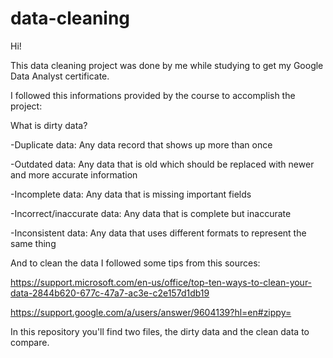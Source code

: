 # data-cleaning

Hi!

This data cleaning project was done by me while studying to get my Google Data Analyst certificate.

I followed this informations provided by the course to accomplish the project:

What is dirty data?

-Duplicate data: Any data record that shows up more than once

-Outdated data: Any data that is old which should be replaced with newer and more accurate information

-Incomplete data: Any data that is missing important fields

-Incorrect/inaccurate data: Any data that is complete but inaccurate

-Inconsistent data: Any data that uses different formats to represent the same thing

And to clean the data I followed some tips from this sources:

https://support.microsoft.com/en-us/office/top-ten-ways-to-clean-your-data-2844b620-677c-47a7-ac3e-c2e157d1db19

https://support.google.com/a/users/answer/9604139?hl=en#zippy=

In this repository you'll find two files, the dirty data and the clean data to compare.